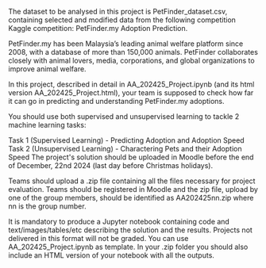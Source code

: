 The dataset to be analysed in this project is PetFinder_dataset.csv,  containing selected and modified data from the following competition Kaggle competition: PetFinder.my Adoption Prediction.

PetFinder.my has been Malaysia’s leading animal welfare platform since 2008, with a database of more than 150,000 animals. PetFinder collaborates closely with animal lovers, media, corporations, and global organizations to improve animal welfare.

In this project, described in detail in AA_202425_Project.ipynb (and its html version AA_202425_Project.html), your team is supposed to check how far it can go in predicting and understanding PetFinder.my adoptions.

You should use both supervised and unsupervised learning to tackle 2 machine learning tasks:

Task 1 (Supervised Learning) - Predicting Adoption and Adoption Speed
Task 2 (Unsupervised Learning) - Charactering Pets and their Adoption Speed
The project's solution should be uploaded in Moodle before the end of December, 22nd 2024 (last day before Christmas holidays).

Teams should upload a .zip file containing all the files necessary for project evaluation. Teams should be registered in Moodle and the zip file, upload by one of the group members, should be identified as AA202425nn.zip where nn is the group number.

It is mandatory to produce a Jupyter notebook containing code and text/images/tables/etc describing the solution and the results. Projects not delivered in this format will not be graded. You can use AA_202425_Project.ipynb as template. In your .zip folder you should also include an HTML version of your notebook with all the outputs.
